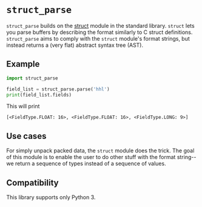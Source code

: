 
# `struct_parse`

`struct_parse` builds on the [struct][struct] module in the standard library. `struct`
lets you parse buffers by describing the format similarly to C struct
definitions. `struct_parse` aims to comply with the `struct` module's format
strings, but instead returns a (very flat) abstract syntax tree (AST).


## Example

```Python
import struct_parse

field_list = struct_parse.parse('hhl')
print(field_list.fields)
```

This will print

```
[<FieldType.FLOAT: 16>, <FieldType.FLOAT: 16>, <FieldType.LONG: 9>]
```


## Use cases

For simply unpack packed data, the `struct` module does the trick. The goal of
this module is to enable the user to do other stuff with the format string--
we return a sequence of types instead of a sequence of values.


## Compatibility

This library supports only Python 3.

[struct]: https://docs.python.org/3/library/struct.html
